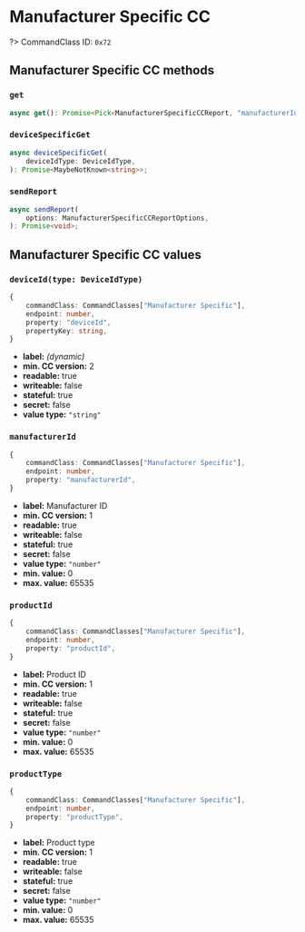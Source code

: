 # Manufacturer Specific CC

?> CommandClass ID: `0x72`

## Manufacturer Specific CC methods

### `get`

```ts
async get(): Promise<Pick<ManufacturerSpecificCCReport, "manufacturerId" | "productType" | "productId"> | undefined>;
```

### `deviceSpecificGet`

```ts
async deviceSpecificGet(
	deviceIdType: DeviceIdType,
): Promise<MaybeNotKnown<string>>;
```

### `sendReport`

```ts
async sendReport(
	options: ManufacturerSpecificCCReportOptions,
): Promise<void>;
```

## Manufacturer Specific CC values

### `deviceId(type: DeviceIdType)`

```ts
{
	commandClass: CommandClasses["Manufacturer Specific"],
	endpoint: number,
	property: "deviceId",
	propertyKey: string,
}
```

- **label:** _(dynamic)_
- **min. CC version:** 2
- **readable:** true
- **writeable:** false
- **stateful:** true
- **secret:** false
- **value type:** `"string"`

### `manufacturerId`

```ts
{
	commandClass: CommandClasses["Manufacturer Specific"],
	endpoint: number,
	property: "manufacturerId",
}
```

- **label:** Manufacturer ID
- **min. CC version:** 1
- **readable:** true
- **writeable:** false
- **stateful:** true
- **secret:** false
- **value type:** `"number"`
- **min. value:** 0
- **max. value:** 65535

### `productId`

```ts
{
	commandClass: CommandClasses["Manufacturer Specific"],
	endpoint: number,
	property: "productId",
}
```

- **label:** Product ID
- **min. CC version:** 1
- **readable:** true
- **writeable:** false
- **stateful:** true
- **secret:** false
- **value type:** `"number"`
- **min. value:** 0
- **max. value:** 65535

### `productType`

```ts
{
	commandClass: CommandClasses["Manufacturer Specific"],
	endpoint: number,
	property: "productType",
}
```

- **label:** Product type
- **min. CC version:** 1
- **readable:** true
- **writeable:** false
- **stateful:** true
- **secret:** false
- **value type:** `"number"`
- **min. value:** 0
- **max. value:** 65535
